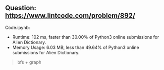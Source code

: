 ## Question: https://www.lintcode.com/problem/892/

Code.ipynb:
* Runtime: 102 ms, faster than 30.00% of Python3 online submissions for Alien Dictionary.
* Memory Usage: 6.03 MB, less than 49.64% of Python3 online submissions for Alien Dictionary.
> bfs + graph
